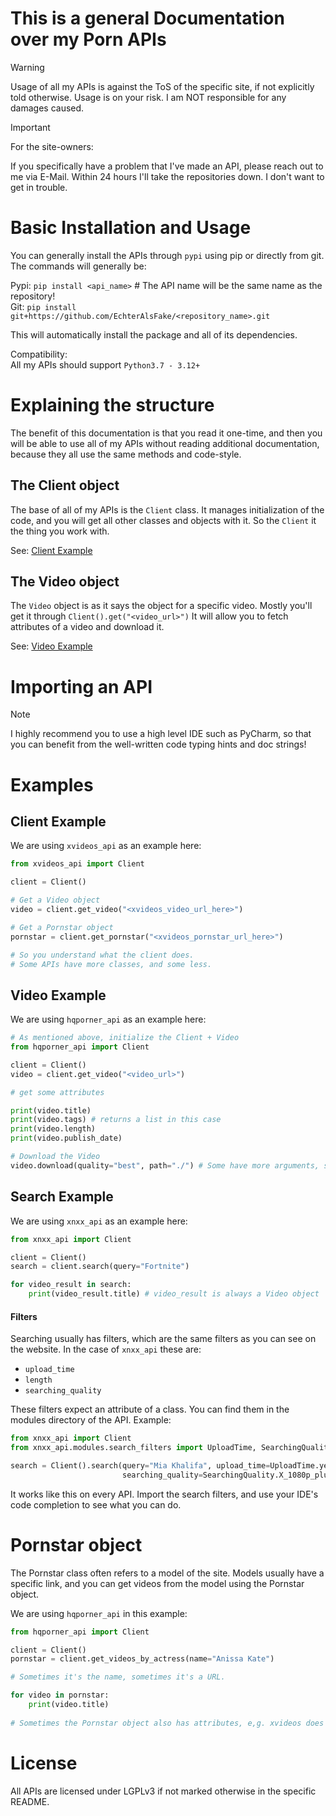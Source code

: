 # This is a general Documentation over my Porn APIs

> [!WARNING]
> Usage of all my APIs is against the ToS of the specific site, if not explicitly told otherwise.
> Usage is on your risk. I am NOT responsible for any damages caused.


>[!IMPORTANT]
> For the site-owners: 
> 
> If you specifically have a problem that I've made an API, please reach out to me via E-Mail.
> Within 24 hours I'll take the repositories down. I don't want to get in trouble.


# Basic Installation and Usage

You can generally install the APIs through `pypi` using pip or directly from git.
<br>
The commands will generally be:

Pypi: `pip install <api_name>` # The API name will be the same name as the repository!
<br>Git:  `pip install git+https://github.com/EchterAlsFake/<repository_name>.git` 

This will automatically install the package and all of its dependencies.

Compatibility:
<br>All my APIs should support `Python3.7 - 3.12+`

# Explaining the structure
The benefit of this documentation is that you read it one-time, and then you will be able to use all of my APIs without
reading additional documentation, because they all use the same methods and code-style.

## The Client object
The base of all of my APIs is the `Client` class. It manages initialization of the code, and you will get all other classes 
and objects with it. So the `Client` it the thing you work with.

See: [Client Example](#client-example)

## The Video object

The `Video` object is as it says the object for a specific video. Mostly you'll get it through `Client().get("<video_url>")`
It will allow you to fetch attributes of a video and download it.

See: [Video Example](#video-example)




# Importing an API

> [!NOTE]
> I highly recommend you to use a high level IDE such as PyCharm, so that you can benefit from the well-written code
> typing hints and doc strings!



# Examples

## Client Example

We are using `xvideos_api` as an example here:

```python
from xvideos_api import Client

client = Client()

# Get a Video object
video = client.get_video("<xvideos_video_url_here>")

# Get a Pornstar object
pornstar = client.get_pornstar("<xvideos_pornstar_url_here>")

# So you understand what the client does.
# Some APIs have more classes, and some less.
```

## Video Example
We are using `hqporner_api` as an example here:

```python
# As mentioned above, initialize the Client + Video
from hqporner_api import Client

client = Client()
video = client.get_video("<video_url>")

# get some attributes

print(video.title)
print(video.tags) # returns a list in this case
print(video.length)
print(video.publish_date)

# Download the Video
video.download(quality="best", path="./") # Some have more arguments, see # Downloaders below
```

## Search Example
We are using `xnxx_api` as an example here:

```python
from xnxx_api import Client

client = Client()
search = client.search(query="Fortnite")

for video_result in search:
    print(video_result.title) # video_result is always a Video object

```

#### Filters
Searching usually has filters, which are the same filters as you can see on the website.
In the case of `xnxx_api` these are:

- `upload_time`
- `length`
- `searching_quality`

These filters expect an attribute of a class. You can find them in the modules directory of the API.
Example:

```python
from xnxx_api import Client
from xnxx_api.modules.search_filters import UploadTime, SearchingQuality, Length # Example import

search = Client().search(query="Mia Khalifa", upload_time=UploadTime.year, length=Length.X_20min_plus,
                         searching_quality=SearchingQuality.X_1080p_plus)
```

It works like this on every API. Import the search filters, and use your IDE's code completion to see what
you can do.


# Pornstar object

The Pornstar class often refers to a model of the site. Models usually have a specific link, and you can get
videos from the model using the Pornstar object. 

We are using `hqporner_api` in this example:

```python
from hqporner_api import Client

client = Client()
pornstar = client.get_videos_by_actress(name="Anissa Kate")

# Sometimes it's the name, sometimes it's a URL.

for video in pornstar:
    print(video.title)
    
# Sometimes the Pornstar object also has attributes, e,g. xvideos does have.
```

# License
All APIs are licensed under LGPLv3 if not marked otherwise in the specific README.